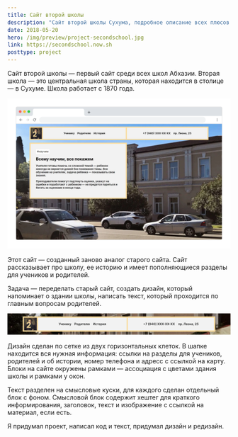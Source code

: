 ```yaml
---
title: Сайт второй школы
description: "Сайт второй школы Сухума, подробное описание всех плюсов и дизайн, подходящий школе"
date: 2018-05-20
hero: /img/preview/project-secondschool.jpg
link: https://secondschool.now.sh
posttype: project
---
```


Сайт второй школы — первый сайт среди всех школ Абхазии. Вторая школа — это
центральная школа страны, которая находится в столице — в Сухуме. Школа работает
с 1870 года.

![Главная страница сайта](secondschool-main.png "Главная страница сайта")

Этот сайт — созданный заново аналог старого сайта. Сайт рассказывает про школу,
ее историю и имеет пополняющиеся разделы для учеников и родителей.

Задача — переделать старый сайт, создать дизайн, который напоминает о здании
школы, написать текст, который проходится по главным вопросам родителей.

![Шапка сайта со всеми важными ссылками](secondschool-header.jpg "Шапка сайта со всеми важными ссылками")

Дизайн сделан по сетке из двух горизонтальных клеток. В шапке находится вся
нужная информация: ссылки на разделы для учеников, родителей и об истории,
номер телефона и адресс с ссылкой на карту. Блоки на сайте окружены рамками —
ассоциация с цветами здания школы и рамками у окон.

Текст разделен на смысловые куски, для каждого сделан отдельный блок с фоном.
Смысловой блок содержит хештег для краткого информирования, заголовок, текст и
изображение с ссылкой на материал, если есть.

Я придумал проект, написал код и текст, придумал дизайн и редизайн.

